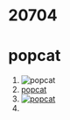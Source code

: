 # 20704
# popcat
1. ![popcat](https://i.ytimg.com/vi/Y2g6I0b7WNY/hqdefault.jpg)
2. [popcat](https://www.youtube.com/watch?v=a6Tvy1tubRs) 
3. [![popcat](https://i.ytimg.com/vi/Y2g6I0b7WNY/hqdefault.jpg)](https://www.youtube.com/watch?v=a6Tvy1tubRs)  
4. 
